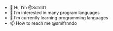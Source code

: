 - 👋 Hi, I’m @Sctrl31
- 👀 I’m interested in many program languages
- 🌱 I’m currently learning programming languages
- 📫 How to reach me @smlfrnndo

<!---
Sctrl31/Sctrl31 is a ✨ special ✨ repository because its `README.md` (this file) appears on your GitHub profile.
You can click the Preview link to take a look at your changes.
--->
